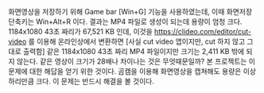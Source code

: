 화면영상을 저장하기 위해 Game bar [Win+G] 기능을 사용하였는데, 이때 화면저장 단축키는 Win+Alt+R 이다. 
결과는 MP4 파일로 생성이 되는데 용량이 엄청 크다.
1184x1080 43초 짜리가 67,521 KB 인데, 
이것을 https://clideo.com/editor/cut-video 를 이용해 온라인상에서 변환하면 [사실 cut video 앱이지만, cut 하지 않고 
그대로 출력함] 같은 1184x1080 43초 짜리 MP4 파일이지만 크기는 2,411 KB 밖에 되지 않는다.
같은 영상이 크기가 28배나 차이나는 것은 무엇때문일까?
본 프로젝트는 이 문제에 대한 해답을 얻기 위한 것이다.
곰캠을 이용해 화면영상을 캡쳐해도 용량은 이상하리만큼 크다.
이 문제는 반드시 해결을 볼 것이다.
